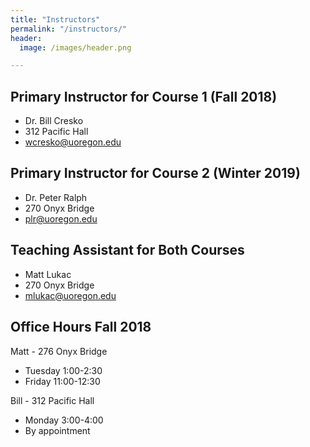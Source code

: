 ```yaml
---
title: "Instructors"
permalink: "/instructors/"
header:
  image: /images/header.png

---
```


## Primary Instructor for Course 1 (Fall 2018)
- Dr. Bill Cresko
- 312 Pacific Hall
- wcresko@uoregon.edu

## Primary Instructor for Course 2 (Winter 2019)
- Dr. Peter Ralph
- 270 Onyx Bridge
- plr@uoregon.edu

## Teaching Assistant for Both Courses
- Matt Lukac
- 270 Onyx Bridge
- mlukac@uoregon.edu

## Office Hours Fall 2018
Matt - 276 Onyx Bridge
* Tuesday 1:00-2:30
* Friday 11:00-12:30

Bill - 312 Pacific Hall
* Monday 3:00-4:00
* By appointment
